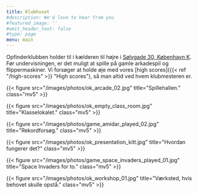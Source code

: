 ```yaml
---
title: Klubhuset
#description: We'd love to hear from you
#featured_image: ''
#omit_header_text: false
#type: page
menu: main
---
```

Opfinderklubben holder til i kælderen til højre i
[Sølvgade 30, København K](https://goo.gl/maps/DUPtJCxwHj6chKGm6).
Før undervisningen, er det muligt at spille på gamle arkadespil og flippermaskiner.
Vi forsøger at holde øje med vores [high scores]({{< ref "/high-scores" >}} "High scores"),
så man altid ved hvem klubmesteren er.

{{< figure src="/images/photos/ok_arcade_02.jpg" title="Spillehallen." class="mv5" >}}

{{< figure src="/images/photos/ok_empty_class_room.jpg" title="Klasselokalet." class="mv5" >}}

{{< figure src="/images/photos/game_amidar_played_02.jpg" title="Rekordforsøg." class="mv5" >}}

{{< figure src="/images/photos/ok_presentation_kitt.jpg" title="Hvordan fungerer det?" class="mv5" >}}

{{< figure src="/images/photos/game_space_invaders_played_01.jpg" title="Space Invaders for to." class="mv5" >}}

{{< figure src="/images/photos/ok_workshop_01.jpg" title="Værksted, hvis behovet skulle opstå." class="mv5" >}}
